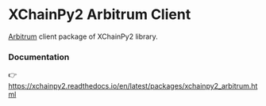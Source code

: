 # XChainPy2 Arbitrum Client

[Arbitrum](https://arbitrum.io/) client package of XChainPy2 library.

### Documentation

👉 https://xchainpy2.readthedocs.io/en/latest/packages/xchainpy2_arbitrum.html
